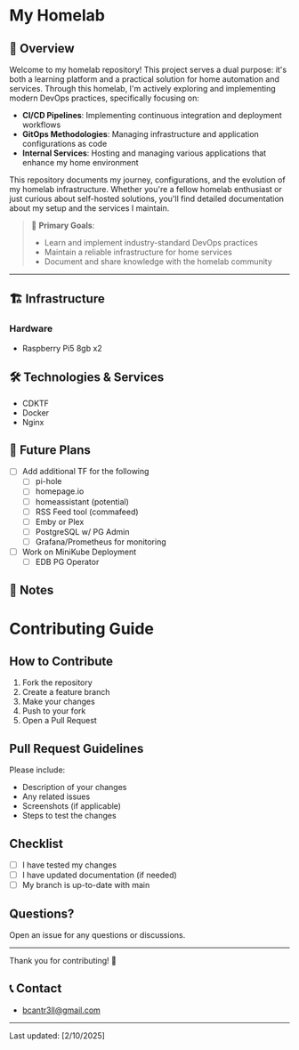 # My Homelab



## 📝 Overview
Welcome to my homelab repository! This project serves a dual purpose: it's both a learning platform and a practical solution for home automation and services. Through this homelab, I'm actively exploring and implementing modern DevOps practices, specifically focusing on:

- **CI/CD Pipelines**: Implementing continuous integration and deployment workflows
- **GitOps Methodologies**: Managing infrastructure and application configurations as code
- **Internal Services**: Hosting and managing various applications that enhance my home environment

This repository documents my journey, configurations, and the evolution of my homelab infrastructure. Whether you're a fellow homelab enthusiast or just curious about self-hosted solutions, you'll find detailed documentation about my setup and the services I maintain.

> 🎯 **Primary Goals**:
> - Learn and implement industry-standard DevOps practices
> - Maintain a reliable infrastructure for home services
> - Document and share knowledge with the homelab community

---    


## 🏗️ Infrastructure
### Hardware
- Raspberry Pi5 8gb x2 

<!-- ### Network
- TBD -->

## 🛠️ Technologies & Services
- CDKTF
- Docker
- Nginx

<!-- ## 📊 Services Running
| Service | Purpose | Port | URL |
|---------|---------|------|-----|
| Service1 | Description | xxxx | http://... |
| Service2 | Description | xxxx | http://... | -->

<!-- ## 🏃‍♂️ Getting Started -->
<!-- ### Prerequisites
- CDKTF
- Python
  - pipenv
- NodeJS
  - @v22.0.0 for CDK compatibility
- Docker
- Terraform
- MiniKube -->


<!-- ### Installation

## 📁 Directory Structured


## 🔧 Configuration
[Instructions for basic configuration and setup] -->

<!-- ## 🔐 Security
- [Security measures implemented]
- [Best practices followed]
- [Network security details] -->

<!-- ## 🔄 Backup Strategy
- [Backup procedures]
- [Recovery processes]
- [Data retention policies] -->

<!-- ## 📈 Monitoring
- [Monitoring tools used]
- [Alert system details]
- [Metrics collected] -->

## 🚀 Future Plans
- [ ] Add additional TF for the following
  - [ ] pi-hole
  - [ ] homepage.io
  - [ ] homeassistant (potential)
  - [ ] RSS Feed tool (commafeed)
  - [ ] Emby or Plex
  - [ ] PostgreSQL w/ PG Admin
  - [ ] Grafana/Prometheus for monitoring
- [ ] Work on MiniKube Deployment
  - [ ] EDB PG Operator

## 📝 Notes
<!-- - [Important notes]
- [Known issues]
- [Troubleshooting tips] -->

# Contributing Guide

## How to Contribute

1. Fork the repository
2. Create a feature branch
3. Make your changes
4. Push to your fork
5. Open a Pull Request

## Pull Request Guidelines

Please include:
- Description of your changes
- Any related issues
- Screenshots (if applicable)
- Steps to test the changes

## Checklist
- [ ] I have tested my changes
- [ ] I have updated documentation (if needed)
- [ ] My branch is up-to-date with main

## Questions?
Open an issue for any questions or discussions.

---
Thank you for contributing! 🙏


<!-- ## 📜 License -->

## 📞 Contact
- bcantr3ll@gmail.com

<!-- ## 🙏 Acknowledgments -->

---
Last updated: [2/10/2025]

